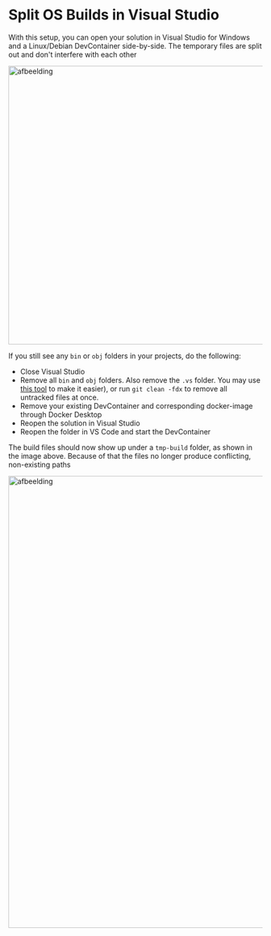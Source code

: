 # Split OS Builds in Visual Studio

With this setup, you can open your solution in Visual Studio for Windows and a Linux/Debian DevContainer side-by-side.
The temporary files are split out and don't interfere with each other

<img width="620" height="551" alt="afbeelding" src="https://github.com/user-attachments/assets/55a6644e-53d5-497c-993a-1afdfed8050a" />

If you still see any `bin` or `obj` folders in your projects, do the following:
- Close Visual Studio
- Remove all `bin` and `obj` folders. Also remove the `.vs` folder. You may use [this tool](https://github.com/MintPlayer/MintPlayer.Dotnet.Tools/tree/master/Helpers/RemoveObjBin) to make it easier), or run `git clean -fdx` to remove all untracked files at once.
- Remove your existing DevContainer and corresponding docker-image through Docker Desktop
- Reopen the solution in Visual Studio
- Reopen the folder in VS Code and start the DevContainer

The build files should now show up under a `tmp-build` folder, as shown in the image above.
Because of that the files no longer produce conflicting, non-existing paths

<img width="3149" height="894" alt="afbeelding" src="https://github.com/user-attachments/assets/c4591292-5f99-4a23-b7e1-743a8b78dbd3" />
